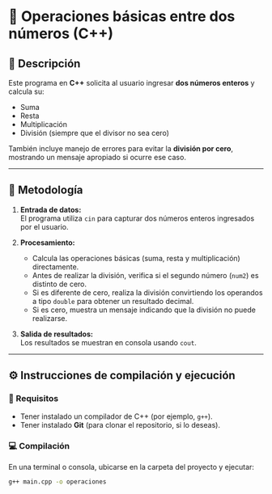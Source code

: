 # 🧮 Operaciones básicas entre dos números (C++)

## 📘 Descripción

Este programa en **C++** solicita al usuario ingresar **dos números enteros** y calcula su:
- Suma  
- Resta  
- Multiplicación  
- División (siempre que el divisor no sea cero)

También incluye manejo de errores para evitar la **división por cero**, mostrando un mensaje apropiado si ocurre ese caso.

---

## 🧠 Metodología

1. **Entrada de datos:**  
   El programa utiliza `cin` para capturar dos números enteros ingresados por el usuario.

2. **Procesamiento:**  
   - Calcula las operaciones básicas (suma, resta y multiplicación) directamente.  
   - Antes de realizar la división, verifica si el segundo número (`num2`) es distinto de cero.  
   - Si es diferente de cero, realiza la división convirtiendo los operandos a tipo `double` para obtener un resultado decimal.  
   - Si es cero, muestra un mensaje indicando que la división no puede realizarse.

3. **Salida de resultados:**  
   Los resultados se muestran en consola usando `cout`.

---

## ⚙️ Instrucciones de compilación y ejecución

### 🔧 Requisitos
- Tener instalado un compilador de C++ (por ejemplo, `g++`).
- Tener instalado **Git** (para clonar el repositorio, si lo deseas).

### 💻 Compilación

En una terminal o consola, ubicarse en la carpeta del proyecto y ejecutar:

```bash
g++ main.cpp -o operaciones

